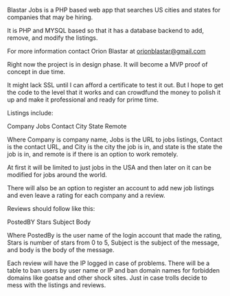 Blastar Jobs is a PHP based web app that searches US cities and states for companies that may be hiring.

It is PHP and MYSQL based so that it has a database backend to add, remove, and modify the listings.

For more information contact Orion Blastar at orionblastar@gmail.com

Right now the project is in design phase. It will become a MVP proof of concept in due time.

It might lack SSL until I can afford a certificate to test it out. But I hope to get the code to the level that it works and can crowdfund the money to polish it up and make it professional and ready for prime time.

Listings include:

Company Jobs Contact City State Remote

Where Company is company name, Jobs is the URL to jobs listings, Contact is the contact URL, and City is the city the job is in, and state is the state the job is in, and remote is if there is an option to work remotely.

At first it will be limited to just jobs in the USA and then later on it can be modified for jobs around the world.

There will also be an option to register an account to add new job listings and even leave a rating for each company and a review.

Reviews should follow like this:

PostedBY Stars Subject Body

Where PostedBy is the user name of the login account that made the rating, Stars is number of stars from 0 to 5, Subject is the subject of the message, and body is the body of the message.

Each review will have the IP logged in case of problems. There will be a table to ban users by user name or IP and ban domain names for forbidden domains like goatse and other shock sites. Just in case trolls decide to mess with the listings and reviews.